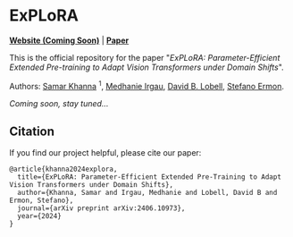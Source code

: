 # ExPLoRA
**[Website (Coming Soon)](https://github.com/samar-khanna/ExPLoRA/)** | 
**[Paper](https://arxiv.org/abs/2406.10973)** 

This is the official repository for the paper 
"_ExPLoRA: Parameter-Efficient Extended Pre-training to Adapt Vision Transformers under Domain Shifts_".  

Authors: 
[Samar Khanna](https://www.samarkhanna.com) <sup>1</sup>, 
[Medhanie Irgau](https://scholar.google.com/citations?user=WZ-NhOkAAAAJ), 
[David B. Lobell](https://earth.stanford.edu/people/david-lobell#gs.5vndff), 
[Stefano Ermon](https://cs.stanford.edu/~ermon/).


_Coming soon, stay tuned..._

## Citation
If you find our project helpful, please cite our paper:
```
@article{khanna2024explora,
  title={ExPLoRA: Parameter-Efficient Extended Pre-Training to Adapt Vision Transformers under Domain Shifts},
  author={Khanna, Samar and Irgau, Medhanie and Lobell, David B and Ermon, Stefano},
  journal={arXiv preprint arXiv:2406.10973},
  year={2024}
}
```
